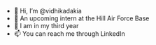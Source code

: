 - 👋 Hi, I’m @vidhikadakia
- 🌱 An upcoming intern at the Hill Air Force Base
- 💞️ I am in my third year 
- 📫 You can reach me through LinkedIn
